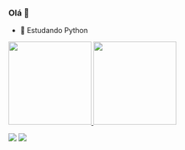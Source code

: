 ### Olá 👋

- 🌱 Estudando Python

 <div>
  <a href="https://github.com/davy-mota">
  <img height="165em" src="https://github-readme-stats.vercel.app/api?username=davy-mota&show_icons=true&theme=onedark&include_all_commits=true&count_private=true"/>
  <img height="165em" src="https://github-readme-stats.vercel.app/api/top-langs/?username=davy-mota&layout=compact&langs_count=7&theme=onedark"/>
</div>
  
  
 <a href = "mailto:davyreis2014@gmail.com"><img src="https://img.shields.io/badge/-Gmail-%23333?style=for-the-badge&logo=gmail&logoColor=white" target="_blank"></a>
 <a href="https://www.linkedin.com/in/davy-reis-84a841191" target="_blank"><img src="https://img.shields.io/badge/-LinkedIn-%230077B5?style=for-the-badge&logo=linkedin&logoColor=white" target="_blank"></a> 
